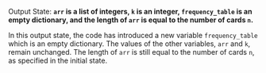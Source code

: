 Output State: **`arr` is a list of integers, `k` is an integer, `frequency_table` is an empty dictionary, and the length of `arr` is equal to the number of cards `n`.**

In this output state, the code has introduced a new variable `frequency_table` which is an empty dictionary. The values of the other variables, `arr` and `k`, remain unchanged. The length of `arr` is still equal to the number of cards `n`, as specified in the initial state.